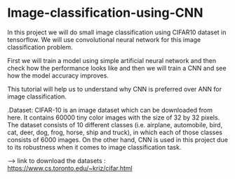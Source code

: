 # Image-classification-using-CNN

In this project we will do small image classification using CIFAR10 dataset in tensorflow.
We will use convolutional neural network for this image classification problem. 

First we will train a model using simple artificial neural network and then check how the performance looks like and then we will train a CNN and see how the model accuracy improves. 

This tutorial will help us to understand why CNN is preferred over ANN for image classification. 
 
 .Dataset:
  CIFAR-10 is an image dataset which can be downloaded from here. It contains 60000 tiny color images with the size of 32 by 32 pixels. The dataset consists of 10 different classes (i.e. airplane, automobile, bird, cat, deer, dog, frog, horse, ship and truck), in which each of those classes consists of 6000 images. On the other hand, CNN is used in this project due to its robustness when it comes to image classification task.
  
  --> link to download the datasets : https://www.cs.toronto.edu/~kriz/cifar.html
